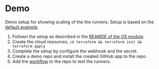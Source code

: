 # Demo

Demo setup for showing scaling of the the runners. Setup is based on the [default example](https://github.com/philips-labs/terraform-aws-github-runner/tree/develop/examples/default).

1. Follown the setup as described in the [REAMDE of the OS module](https://github.com/philips-labs/terraform-aws-github-runner#setup-github-app-part-1).
2. Create the cloud resources, `cd terraform && terraform init && terraform apply`
3. Complete the setup by configure the webhook and the secret.
4. Create a demo repo and install the created GitHub app to the repo.
5. Add the [workflow](./workflows/cowsay.yml) to the repo to test the runners.

